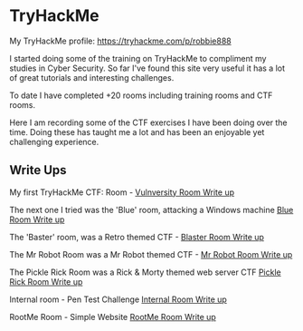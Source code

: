 # TryHackMe

My TryHackMe profile: https://tryhackme.com/p/robbie888

I started doing some of the training on TryHackMe to compliment my studies in Cyber Security.
So far I've found this site very useful it has a lot of great tutorials and interesting challenges.

To date I have completed +20 rooms including training rooms and CTF rooms.

Here I am recording some of the CTF exercises I have been doing over the time. 
Doing these has taught me a lot and has been an enjoyable yet challenging experience.

## Write Ups

My first TryHackMe CTF: Room - [Vulnversity Room Write up](https://github.com/robbie888/TryHackMe/blob/main/Vulnversity%20Room.md)

The next one I tried was the 'Blue' room, attacking a Windows machine [Blue Room Write up](https://github.com/robbie888/TryHackMe/blob/main/Blue%20Room.md)

The 'Baster' room, was a Retro themed CTF - [Blaster Room Write up](https://github.com/robbie888/TryHackMe/blob/main/Blaster.md)

The Mr Robot Room was a Mr Robot themed CTF - [Mr Robot Room Write up](https://github.com/robbie888/TryHackMe/blob/main/MrRobotRoom.md)

The Pickle Rick Room was a Rick & Morty themed web server CTF [Pickle Rick Room Write up](https://github.com/robbie888/TryHackMe/blob/main/Pickle%20Rick%20Room.md)

Internal room - Pen Test Challenge [Internal Room Write up](https://github.com/robbie888/TryHackMe/blob/main/Internal%20Room.md)

RootMe Room - Simple Website [RootMe Room Write up](RootMe%20Room.md)
